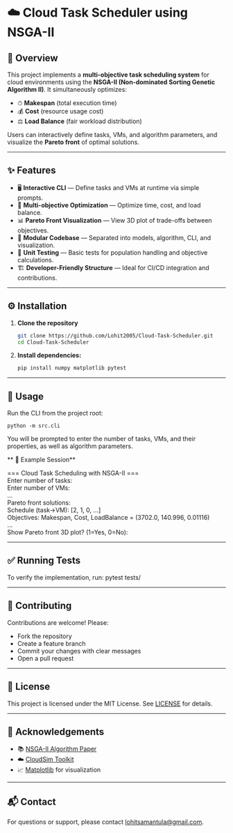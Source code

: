# ☁️ Cloud Task Scheduler using NSGA-II

## 🧠 Overview

This project implements a **multi-objective task scheduling system** for cloud environments using the **NSGA-II (Non-dominated Sorting Genetic Algorithm II)**. It simultaneously optimizes:

- ⏱ **Makespan** (total execution time)
- 💰 **Cost** (resource usage cost)
- ⚖️ **Load Balance** (fair workload distribution)

Users can interactively define tasks, VMs, and algorithm parameters, and visualize the **Pareto front** of optimal solutions.

---

## ✨ Features

- 🖥️ **Interactive CLI** — Define tasks and VMs at runtime via simple prompts.
- 🎯 **Multi-objective Optimization** — Optimize time, cost, and load balance.
- 📊 **Pareto Front Visualization** — View 3D plot of trade-offs between objectives.
- 🧩 **Modular Codebase** — Separated into models, algorithm, CLI, and visualization.
- 🧪 **Unit Testing** — Basic tests for population handling and objective calculations.
- 🏗️ **Developer-Friendly Structure** — Ideal for CI/CD integration and contributions.

---

## ⚙️ Installation

1. **Clone the repository**
   
   ```bash
   git clone https://github.com/Lohit2005/Cloud-Task-Scheduler.git
   cd Cloud-Task-Scheduler

3. **Install dependencies:**
   
   ```bash
   pip install numpy matplotlib pytest

---

## 🚀 Usage

Run the CLI from the project root:

   `python -m src.cli`


You will be prompted to enter the number of tasks, VMs, and their properties, as well as algorithm parameters.


** 🧾 Example Session**

=== Cloud Task Scheduling with NSGA-II ===<br/>
Enter number of tasks:<br/>
Enter number of VMs:<br/>
...<br/>
Pareto front solutions:<br/>
Schedule (task->VM): [2, 1, 0, ...]<br/>
Objectives: Makespan, Cost, LoadBalance = (3702.0, 140.996, 0.01116)<br/>
...<br/>
Show Pareto front 3D plot? (1=Yes, 0=No):<br/>

---

## ✅ Running Tests

To verify the implementation, run:
pytest tests/


---

## 🤝 Contributing

Contributions are welcome! Please:
- Fork the repository
- Create a feature branch
- Commit your changes with clear messages
- Open a pull request

---

## 📄 License

This project is licensed under the MIT License. See [LICENSE](LICENSE) for details.

---

## 🙏 Acknowledgements

- 📚 [NSGA-II Algorithm Paper](https://ieeexplore.ieee.org/document/996017)
- ☁️ [CloudSim Toolkit](https://cloudsim-plus.org/)
- 📈 [Matplotlib](https://matplotlib.org/) for visualization

---

## 📬 Contact

For questions or support, please contact [lohitsamantula@gmail.com](mailto:lohitsamantula@gmail.com).
